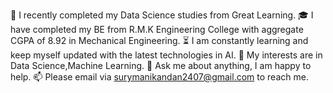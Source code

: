 🏅 I recently completed my Data Science studies from Great Learning.
🎓 I have completed my BE from R.M.K Engineering College with aggregate CGPA of 8.92 in Mechanical Engineering.
⏳ I am constantly learning and keep myself updated with the latest technologies in AI.
🤔 My interests are in Data Science,Machine Learning.
💬 Ask me about anything, I am happy to help.
📫 Please email via surymanikandan2407@gmail.com to reach me.
